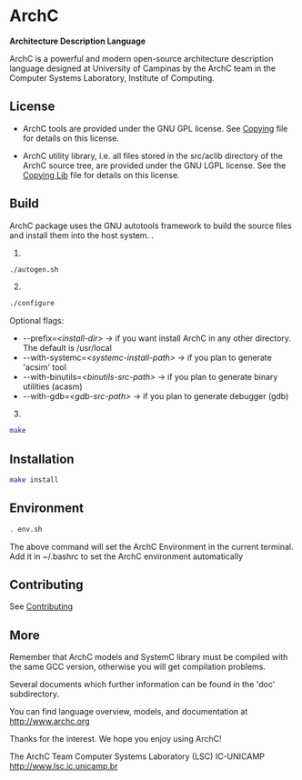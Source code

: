 ArchC
=====

**Architecture Description Language**

ArchC is a powerful and modern open-source architecture description language designed at University of Campinas by the ArchC team in the Computer Systems Laboratory, Institute of Computing.

License
-------
 - ArchC tools are provided under the GNU GPL license.
   See [Copying](COPYING) file for details on this license.

 - ArchC utility library, i.e. all files stored in the src/aclib
   directory of the ArchC source tree, are provided under the GNU LGPL
   license. See the [Copying Lib](COPYING.LIB) file for details on this license.

Build
------------
ArchC package uses the GNU autotools framework to build the source
files and install them into the host system. .

1.
```bash
./autogen.sh
```
2.
```bash
./configure
```
Optional flags:
  * --prefix=*\<install-dir\>* -> if you want install ArchC in any other directory. The default is /usr/local
  * --with-systemc=*\<systemc-install-path\>*    -> if you plan to generate 'acsim' tool
  * --with-binutils=*\<binutils-src-path\>* -> if you plan to generate binary utilities (acasm)
  * --with-gdb=*\<gdb-src-path\>* -> if you plan to generate debugger (gdb)

3.
```bash
make
```

Installation
------------

```bash
make install
```

Environment
------------

```bash
. env.sh
``` 

The above command will set the ArchC Environment in the current terminal.
Add it in ~/.bashrc to set the ArchC environment automatically

Contributing
------------

See [Contributing](CONTRIBUTING.md)


More
----

Remember that ArchC models and SystemC library must be compiled with
the same GCC version, otherwise you will get compilation problems.

Several documents which further information can be found in the 'doc'
subdirectory.

You can find language overview, models, and documentation at
http://www.archc.org



Thanks for the interest. We hope you enjoy using ArchC!

The ArchC Team
Computer Systems Laboratory (LSC)
IC-UNICAMP
http://www.lsc.ic.unicamp.br
